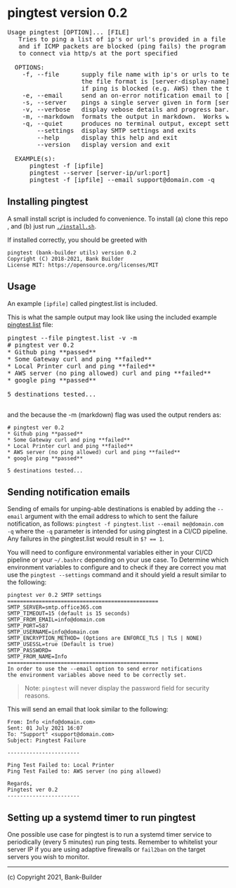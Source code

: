# pingtest version 0.2
<pre>
Usage pingtest [OPTION]... [FILE]
   Tries to ping a list of ip's or url's provided in a file or at command line
   and if ICMP packets are blocked (ping fails) the program will attempt
   to connect via http/s at the port specified
 
  OPTIONS:
    -f, --file      supply file name with ip's or urls to test
                    the file format is [server-display-name] | ip/url:port and
                    if ping is blocked (e.g. AWS) then the test will try curl. 
    -e, --email     send an on-error notification email to [email@address] when using a pingtest list
    -s, --server    pings a single server given in form [server-ip/url:port]
    -v, --verbose   display vebose details and progress bar.  Works with -f option only.
    -m, --markdown  formats the output in markdown.  Works with -v option only.
    -q, --quiet     produces no terminal output, except setting bash return value $? = 1 if failures found.
        --settings  display SMTP settings and exits
        --help      display this help and exit
        --version   display version and exit

  EXAMPLE(s):
      pingtest -f [ipfile]
      pingtest --server [server-ip/url:port]
      pingtest -f [ipfile] --email support@domain.com -q
</pre>

## Installing pingtest
A small install script is included fo convenience. To install (a) clone this repo , and (b)  just run [`./install.sh`](./install.sh).

If installed correctly, you should be greeted with
```
pingtest (bank-builder utils) version 0.2
Copyright (C) 2018-2021, Bank Builder
License MIT: https://opensource.org/licenses/MIT
```

## Usage
An example `[ipfile]` called pingtest.list is included.

This is what the sample output may look like using the included example [pingtest.list](./pingtest.list) file:
<pre>
pingtest --file pingtest.list -v -m
# pingtest ver 0.2
* Github ping **passed**                                   
* Some Gateway curl and ping **failed**
* Local Printer curl and ping **failed**
* AWS server (no ping allowed) curl and ping **failed**
* google ping **passed**

5 destinations tested...

</pre>
and the because the -m (markdown) flag was used the output renders as:

```
# pingtest ver 0.2
* Github ping **passed**                                   
* Some Gateway curl and ping **failed**
* Local Printer curl and ping **failed**
* AWS server (no ping allowed) curl and ping **failed**
* google ping **passed**

5 destinations tested...
```

## Sending notification emails
Sending of emails for unping-able destinations is enabled by adding the `--email` argument with the email address to which to sent the failure notification, as follows: `pingtest -f pingtest.list --email me@domain.com -q` where the `-q` parameter is intended for using pingtest in a CI/CD pipeline.  Any failures in the pingtest.list would result in `$? == 1`. 

You will need to configure environmental variables either in your CI/CD pipeline or your `~/.bashrc` depending on your use case.  To Determine which environment variables to configure and to check if they are correct you mat use the `pingtest --settings` command and it should yield a result similar to the following:
```
pingtest ver 0.2 SMTP settings
================================================
SMTP_SERVER=smtp.office365.com
SMTP_TIMEOUT=15 (default is 15 seconds)
SMTP_FROM_EMAIL=info@domain.com
SMTP_PORT=587
SMTP_USERNAME=info@domain.com
SMTP_ENCRYPTION_METHOD= (Options are ENFORCE_TLS | TLS | NONE)
SMTP_USESSL=true (Default is true)
SMTP_PASSWORD=
SMTP_FROM_NAME=Info
================================================
In order to use the --email option to send error notifications
the environment variables above need to be correctly set.
```
> Note: `pingtest` will never display the password field for security reasons.

This will send an email that look similar to the following:
```
From: Info <info@domain.com>
Sent: 01 July 2021 16:07
To: "Support" <support@domain.com>
Subject: Pingtest Failure
 
-----------------------

Ping Test Failed to: Local Printer
Ping Test Failed to: AWS server (no ping allowed)

Regards,
Pingtest ver 0.2
-----------------------
```


## Setting up a systemd timer to run pingtest
One possible use case for pingtest is to run a systemd timer service to periodically (every 5 minutes) run ping tests.
Remember to whitelist your server IP if you are using adaptive firewalls or `fail2ban` on the target servers you wish to monitor.

---
(c) Copyright 2021, Bank-Builder


